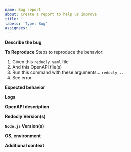 ```yaml
---
name: Bug report
about: Create a report to help us improve
title: ''
labels: 'Type: Bug'
assignees: ''
---
```


**Describe the bug**

<!-- A clear and concise description of what the bug is. -->

**To Reproduce**
Steps to reproduce the behavior:

1. Given this `redocly.yaml` file
2. And this OpenAPI file(s)
3. Run this command with these arguments... `redocly ...`
4. See error

**Expected behavior**

<!-- A clear and concise description of what you expected to happen. -->

**Logs**

<!-- If applicable, add logs to help explain your problem. -->

**OpenAPI description**

<!-- If applicable, add an OpenAPI description and `.redocly.yaml` configuration file that helps reproduce the problem.
At a minimum, please state the specification version(s) you're using (e.g. 2.0, 3.0, 3.1). -->

**Redocly Version(s)**

<!-- What version of Redocly CLI are you using? -->

**`Node.js` Version(s)**

<!-- What version of `node.js` are you using? -->

**OS, environment**

<!-- What OS are you using? -->

**Additional context**

<!-- Add any other context about the problem here. -->
